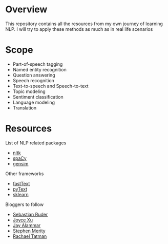 # Overview
This repository contains all the resources from my own journey of learning NLP. I will try to apply these methods as much as in real life scenarios 

# Scope
- Part-of-speech tagging
- Named entity recognition
- Question answering
- Speech recognition
- Text-to-speech and Speech-to-text
- Topic modeling
- Sentiment classification
- Language modeling
- Translation

# Resources
List of NLP related packages
- [nltk](https://www.nltk.org/)
- [spaCy](https://spacy.io/)
- [gensim](https://radimrehurek.com/gensim/)

Other frameworks
- [fastText](https://fasttext.cc/)
- [pyText](https://github.com/facebookresearch/pytext)
- [sklearn](https://scikit-learn.org/)
 
Bloggers to follow
- [Sebastian Ruder](http://ruder.io/)
- [Joyce Xu](https://medium.com/@joycex99)
- [Jay Alammar](https://jalammar.github.io/)
- [Stephen Merity](https://smerity.com/articles/articles.html)
- [Rachael Tatman](https://towardsdatascience.com/evaluating-text-output-in-nlp-bleu-at-your-own-risk-e8609665a213)